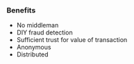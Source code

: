 ### Benefits
* No middleman
* DIY fraud detection
* Sufficient trust for value of transaction
* Anonymous
* Distributed